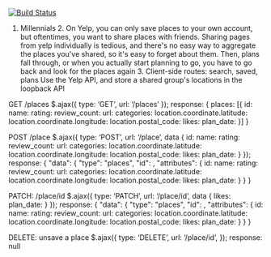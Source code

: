 [![Build Status](https://travis-ci.org/rowenwu/itp404-final-project-frontend.svg?branch=master)](https://travis-ci.org/rowenwu/itp404-final-project-frontend)
1. Millennials
	2. On Yelp, you can only save places to your own account, but oftentimes, you want to share places with friends.  Sharing pages from yelp individually is tedious, and there's no easy way to aggregate the places you've shared, so it's easy to forget about them. Then, plans fall through, or when you actually start planning to go, you have to go back and look for the places again
	3. Client-side routes: search, saved, plans
	Use the Yelp API, and store a shared group's locations in the loopback API
	
GET /places
	$.ajax({
		type: ‘GET’,
		url: ‘/places’
	});
  response:
  { 
    places: [{
      id:
      name:
      rating:
      review_count:
      url:
      categories: 
      location.coordinate.latitude:
      location.coordinate.longitude:
      location.postal_code:
      likes:
      plan_date:
   }]
  }
	
POST /place
  $.ajax({
		type: ‘POST’,
		url: ‘/place’,
    data {
      id:
      name:
      rating:
      review_count:
      url:
      categories: 
      location.coordinate.latitude:
      location.coordinate.longitude:
      location.postal_code:
      likes:
      plan_date:
    }
	});
  response:
  {
  "data": {
    "type": "places",
    "id": ,
    "attributes": {
      id:
      name:
      rating:
      review_count:
      url:
      categories: 
      location.coordinate.latitude:
      location.coordinate.longitude:
      location.postal_code:
      likes:
      plan_date:
    }
  }
}
  
PATCH: /place/id
  $.ajax({
  		type: ‘PATCH’,
      url: ‘/place/id’,
      data {
        likes:
        plan_date:
      }
  });
  response:
  {
  "data": {
    "type": "places",
    "id": ,
    "attributes": {
      id:
      name:
      rating:
      review_count:
      url:
      categories: 
      location.coordinate.latitude:
      location.coordinate.longitude:
      location.postal_code:
      likes:
      plan_date:
    }
  }
}
      
DELETE: unsave a place
  $.ajax({
    type: ‘DELETE’,
    url: ‘/place/id’,
  });
  response: null
